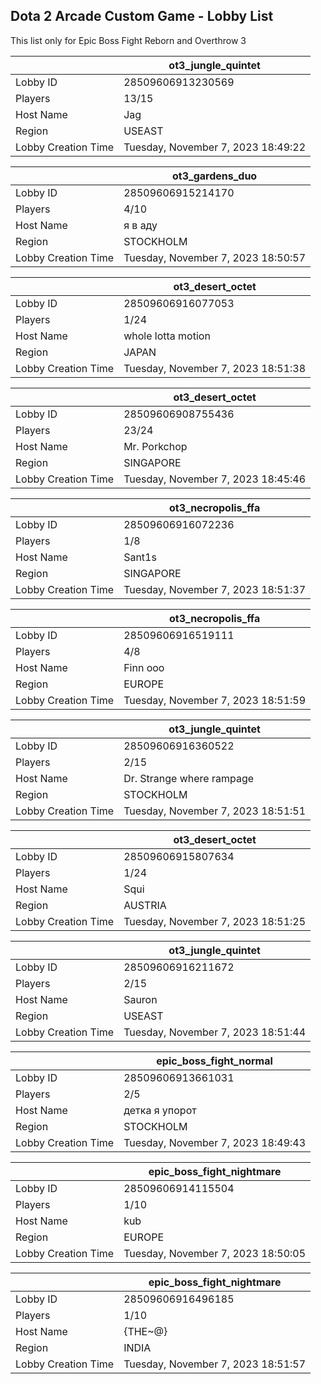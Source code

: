 ## Dota 2 Arcade Custom Game - Lobby List

This list only for Epic Boss Fight Reborn and Overthrow 3

|  | ot3_jungle_quintet |
| ------ | ------ |
| Lobby ID | 28509606913230569 |
| Players | 13/15 |
| Host Name | Jag |
| Region | USEAST |
| Lobby Creation Time | Tuesday, November 7, 2023 18:49:22 |


|  | ot3_gardens_duo |
| ------ | ------ |
| Lobby ID | 28509606915214170 |
| Players | 4/10 |
| Host Name | я в аду |
| Region | STOCKHOLM |
| Lobby Creation Time | Tuesday, November 7, 2023 18:50:57 |


|  | ot3_desert_octet |
| ------ | ------ |
| Lobby ID | 28509606916077053 |
| Players | 1/24 |
| Host Name | whole lotta motion |
| Region | JAPAN |
| Lobby Creation Time | Tuesday, November 7, 2023 18:51:38 |


|  | ot3_desert_octet |
| ------ | ------ |
| Lobby ID | 28509606908755436 |
| Players | 23/24 |
| Host Name | Mr. Porkchop |
| Region | SINGAPORE |
| Lobby Creation Time | Tuesday, November 7, 2023 18:45:46 |


|  | ot3_necropolis_ffa |
| ------ | ------ |
| Lobby ID | 28509606916072236 |
| Players | 1/8 |
| Host Name | Sant1s |
| Region | SINGAPORE |
| Lobby Creation Time | Tuesday, November 7, 2023 18:51:37 |


|  | ot3_necropolis_ffa |
| ------ | ------ |
| Lobby ID | 28509606916519111 |
| Players | 4/8 |
| Host Name | Finn ooo |
| Region | EUROPE |
| Lobby Creation Time | Tuesday, November 7, 2023 18:51:59 |


|  | ot3_jungle_quintet |
| ------ | ------ |
| Lobby ID | 28509606916360522 |
| Players | 2/15 |
| Host Name | Dr. Strange where rampage |
| Region | STOCKHOLM |
| Lobby Creation Time | Tuesday, November 7, 2023 18:51:51 |


|  | ot3_desert_octet |
| ------ | ------ |
| Lobby ID | 28509606915807634 |
| Players | 1/24 |
| Host Name | Squi |
| Region | AUSTRIA |
| Lobby Creation Time | Tuesday, November 7, 2023 18:51:25 |


|  | ot3_jungle_quintet |
| ------ | ------ |
| Lobby ID | 28509606916211672 |
| Players | 2/15 |
| Host Name | Sauron |
| Region | USEAST |
| Lobby Creation Time | Tuesday, November 7, 2023 18:51:44 |


|  | epic_boss_fight_normal |
| ------ | ------ |
| Lobby ID | 28509606913661031 |
| Players | 2/5 |
| Host Name | детка я упорот |
| Region | STOCKHOLM |
| Lobby Creation Time | Tuesday, November 7, 2023 18:49:43 |


|  | epic_boss_fight_nightmare |
| ------ | ------ |
| Lobby ID | 28509606914115504 |
| Players | 1/10 |
| Host Name | kub |
| Region | EUROPE |
| Lobby Creation Time | Tuesday, November 7, 2023 18:50:05 |


|  | epic_boss_fight_nightmare |
| ------ | ------ |
| Lobby ID | 28509606916496185 |
| Players | 1/10 |
| Host Name | {THE~@} |
| Region | INDIA |
| Lobby Creation Time | Tuesday, November 7, 2023 18:51:57 |


